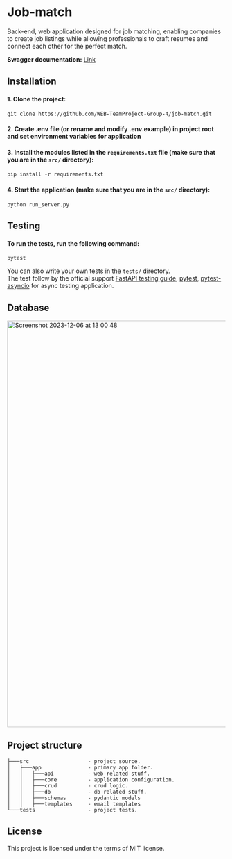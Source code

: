 # Job-match
Back-end, web application designed for job matching, enabling companies to create job listings while allowing professionals to craft resumes and connect each other for the perfect match.

**Swagger documentation:** [Link](https://job-match-c1sd.onrender.com/docs)

## Installation
#### 1. Clone the project:
```
git clone https://github.com/WEB-TeamProject-Group-4/job-match.git
```
#### 2. Create .env file (or rename and modify .env.example) in project root and set environment variables for application

#### 3. Install the modules listed in the `requirements.txt` file (make sure that you are in the `src/` directory):
```
pip install -r requirements.txt
```
#### 4. Start the application (make sure that you are in the `src/` directory):
```
python run_server.py
```

## Testing
#### To run the tests, run the following command:
```
pytest
```
You can also write your own tests in the `tests/` directory. <br>
The test follow by the official support [FastAPI testing guide](https://fastapi.tiangolo.com/tutorial/testing/), [pytest](https://docs.pytest.org/en/stable/), [pytest-asyncio](https://pytest-asyncio.readthedocs.io/en/latest/) for async testing application.

## Database
<img width="937" alt="Screenshot 2023-12-06 at 13 00 48" src="https://github.com/WEB-TeamProject-Group-4/job-match/assets/138571393/747e9413-2678-4cff-a73a-8854be246fb2">


## Project structure
```
├───src                   - project source.
│   ├───app               - primary app folder.
│   │   ├───api           - web related stuff.
│   │   ├───core          - application configuration.
│   │   ├───crud          - crud logic.
│   │   ├───db            - db related stuff.
│   │   ├───schemas       - pydantic models
│   │   ├───templates     - email templates
└───tests                 - project tests.
```

## License
This project is licensed under the terms of MIT license.
